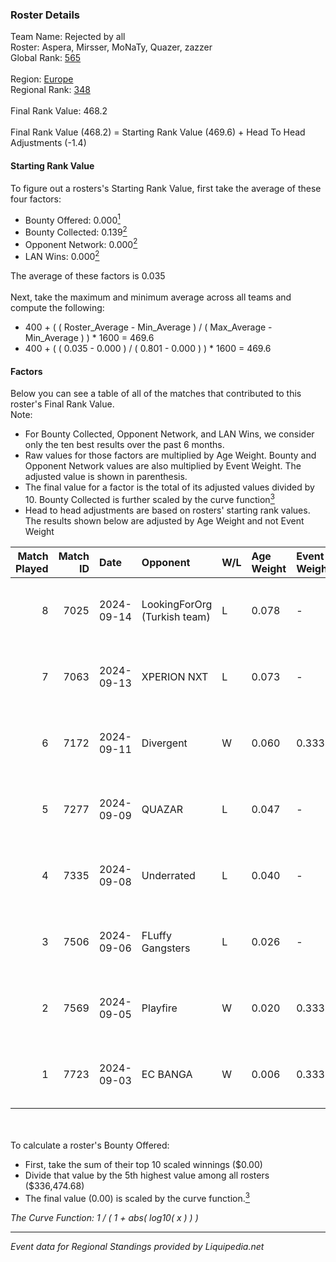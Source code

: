 ### Roster Details<br />
Team Name: Rejected by all<br />
Roster: Aspera, Mirsser, MoNaTy, Quazer, zazzer<br />
Global Rank: [565](../standings_global.md)<br />
<br />
Region: [Europe]( ../standings_europe.md)<br />
Regional Rank: [348]( ../standings_europe.md)<br />
<br />
Final Rank Value:  468.2<br />
<br />
Final Rank Value (468.2) = Starting Rank Value (469.6) + Head To Head Adjustments (-1.4)<br />

#### Starting Rank Value<br />
To figure out a rosters's Starting Rank Value, first take the average of these four factors:<br />
- Bounty Offered: 0.000[<sup>1</sup>](#table2)
- Bounty Collected: 0.139[<sup>2</sup>](#table1)
- Opponent Network: 0.000[<sup>2</sup>](#table1)
- LAN Wins: 0.000[<sup>2</sup>](#table1)

The average of these factors is 0.035<br />
<br />
Next, take the maximum and minimum average across all teams and compute the following:<br />
- 400 + ( ( Roster_Average - Min_Average ) / ( Max_Average - Min_Average ) ) * 1600 = 469.6
- 400 + ( ( 0.035 - 0.000 ) / ( 0.801 - 0.000 ) ) * 1600 = 469.6


#### Factors<br />
Below you can see a table of all of the matches that contributed to this roster's Final Rank Value.<br />
Note:<br />

- For Bounty Collected, Opponent Network, and LAN Wins, we consider only the ten best results over the past 6 months.
- Raw values for those factors are multiplied by Age Weight. Bounty and Opponent Network values are also multiplied by Event Weight. The adjusted value is shown in parenthesis.
- The final value for a factor is the total of its adjusted values divided by 10. Bounty Collected is further scaled by the curve function[<sup>3</sup>](#curveFunction)
- Head to head adjustments are based on rosters' starting rank values. The results shown below are adjusted by Age Weight and not Event Weight
<span id="table1"></span><br />


| Match Played | Match ID | Date       | Opponent                     | W/L | Age Weight | Event Weight | Bounty Collected | Opponent Network | LAN Wins  | H2H Adj. | Roster                                  |
| -: | -: | :- | :- | :- | :- | :- | :- | :- | :- | -: | :- |
|            8 |     7025 | 2024-09-14 | LookingForOrg (Turkish team) | L   | 0.078      | -            | -                | -                | -         |    -1.47 | Aspera, Mirsser, MoNaTy, Quazer, zazzer |
|            7 |     7063 | 2024-09-13 | XPERION NXT                  | L   | 0.073      | -            | -                | -                | -         |    -0.63 | Aspera, Mirsser, MoNaTy, Quazer, zazzer |
|            6 |     7172 | 2024-09-11 | Divergent                    | W   | 0.060      | 0.333        | 0.000 (0.000)    | 0.002 (0.000)    | 0 (0.000) |     0.97 | Aspera, Mirsser, MoNaTy, Quazer, zazzer |
|            5 |     7277 | 2024-09-09 | QUAZAR                       | L   | 0.047      | -            | -                | -                | -         |    -0.31 | Aspera, Mirsser, MoNaTy, Quazer, zazzer |
|            4 |     7335 | 2024-09-08 | Underrated                   | L   | 0.040      | -            | -                | -                | -         |    -0.28 | Aspera, Mirsser, MoNaTy, Quazer, zazzer |
|            3 |     7506 | 2024-09-06 | FLuffy Gangsters             | L   | 0.026      | -            | -                | -                | -         |    -0.12 | Aspera, Mirsser, MoNaTy, Quazer, zazzer |
|            2 |     7569 | 2024-09-05 | Playfire                     | W   | 0.020      | 0.333        | 0.001 (0.000)    | 0.000 (0.000)    | 0 (0.000) |     0.36 | Aspera, Mirsser, MoNaTy, Quazer, zazzer |
|            1 |     7723 | 2024-09-03 | EC BANGA                     | W   | 0.006      | 0.333        | 0.000 (0.000)    | 0.054 (0.000)    | 0 (0.000) |     0.11 | Aspera, Mirsser, MoNaTy, Quazer, zazzer |

<br />
<span id="table2"></span><br />
To calculate a roster's Bounty Offered:<br />

- First, take the sum of their top 10 scaled winnings ($0.00)
- Divide that value by the 5th highest value among all rosters ($336,474.68)
- The final value (0.00) is scaled by the curve function.[<sup>3</sup>](#curveFunction)

<span id="curveFunction"></span>_The Curve Function: 1 / ( 1 + abs( log10( x ) ) )_<br />

---
_Event data for Regional Standings provided by Liquipedia.net_<br />
